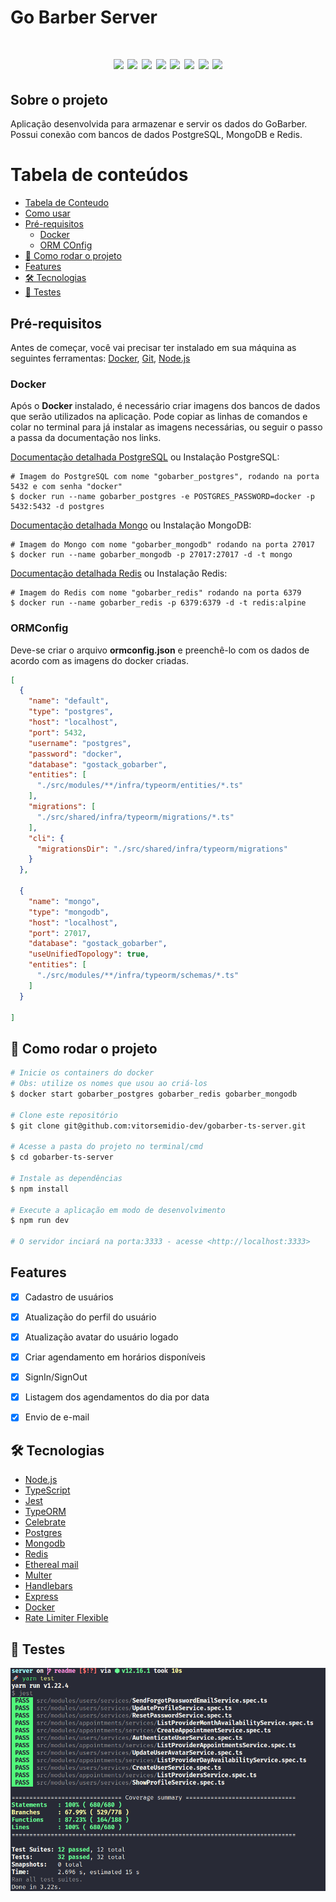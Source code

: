 # Go Barber Server

<h1 align="center">
  <img src="https://img.shields.io/static/v1?label=&message=github&color=5e5e5e&style=for-the-badge&logo=github"/>
  <img src="https://img.shields.io/static/v1?label=&message=jest&color=5e5e5e&style=for-the-badge&logo=jest"/>
  <img src="https://img.shields.io/static/v1?label=&message=mongodb&color=5e5e5e&style=for-the-badge&logo=mongodb"/>
  <img src="https://img.shields.io/static/v1?label=&message=node.js&color=5e5e5e&style=for-the-badge&logo=node.js"/>
  <img src="https://img.shields.io/static/v1?label=&message=postgresql&color=5e5e5e&style=for-the-badge&logo=postgresql"/>
  <img src="https://img.shields.io/static/v1?label=&message=redis&color=5e5e5e&style=for-the-badge&logo=redis"/>
  <img src="https://img.shields.io/static/v1?label=&message=typescript&color=5e5e5e&style=for-the-badge&logo=typescript"/>
  <img src="https://img.shields.io/static/v1?label=&message=visual-studio-code&color=5e5e5e&style=for-the-badge&logo=visual-studio-code"/>
</h1>

## Sobre o projeto

Aplicação desenvolvida para armazenar e servir os dados do GoBarber. Possui conexão com bancos de dados PostgreSQL, MongoDB e Redis.

Tabela de conteúdos
=================
<!--ts-->
* [Tabela de Conteudo](#tabela-de-conteudo)
* [Como usar](#como-usar)
* [Pré-requisitos](#pré-requisitos)
  * [Docker](#docker)
  * [ORM COnfig](#ORMConfig)
* [🎲 Como rodar o projeto](#🎲-como-rodar-o-projeto)
* [Features](#features)
* [🛠 Tecnologias](#🛠-tecnologias)
* [🧪 Testes](#🧪-testes)
<!--te-->

## Pré-requisitos

Antes de começar, você vai precisar ter instalado em sua máquina as seguintes ferramentas:
[Docker](https://docs.docker.com/engine/install/ubuntu/), [Git](https://git-scm.com), [Node.js](https://nodejs.org/en/)


### Docker

Após o **Docker** instalado, é necessário criar imagens dos bancos de dados que serão utilizados na aplicação. Pode copiar as linhas de comandos e colar no terminal para já instalar as imagens necessárias, ou seguir o passo a passa da documentação nos links.

[Documentação detalhada PostgreSQL](https://hub.docker.com/_/postgres) ou Instalação PostgreSQL:

```
# Imagem do PostgreSQL com nome "gobarber_postgres", rodando na porta 5432 e com senha "docker"
$ docker run --name gobarber_postgres -e POSTGRES_PASSWORD=docker -p 5432:5432 -d postgres
```
[Documentação detalhada Mongo](https://hub.docker.com/_/mongo) ou Instalação MongoDB:

```
# Imagem do Mongo com nome "gobarber_mongodb" rodando na porta 27017
$ docker run --name gobarber_mongodb -p 27017:27017 -d -t mongo
```

[Documentação detalhada Redis](https://hub.docker.com/_/redis) ou Instalação Redis:

```
# Imagem do Redis com nome "gobarber_redis" rodando na porta 6379
$ docker run --name gobarber_redis -p 6379:6379 -d -t redis:alpine
```

### ORMConfig

Deve-se criar o arquivo **ormconfig.json** e preenchê-lo com os dados de acordo com as imagens do docker criadas.

```json
[
  {
    "name": "default",
    "type": "postgres",
    "host": "localhost",
    "port": 5432,
    "username": "postgres",
    "password": "docker",
    "database": "gostack_gobarber",
    "entities": [
      "./src/modules/**/infra/typeorm/entities/*.ts"
    ],
    "migrations": [
      "./src/shared/infra/typeorm/migrations/*.ts"
    ],
    "cli": {
      "migrationsDir": "./src/shared/infra/typeorm/migrations"
    }
  },

  {
    "name": "mongo",
    "type": "mongodb",
    "host": "localhost",
    "port": 27017,
    "database": "gostack_gobarber",
    "useUnifiedTopology": true,
    "entities": [
      "./src/modules/**/infra/typeorm/schemas/*.ts"
    ]
  }

]
```

## 🎲 Como rodar o projeto

```bash
# Inicie os containers do docker
# Obs: utilize os nomes que usou ao criá-los
$ docker start gobarber_postgres gobarber_redis gobarber_mongodb

# Clone este repositório
$ git clone git@github.com:vitorsemidio-dev/gobarber-ts-server.git

# Acesse a pasta do projeto no terminal/cmd
$ cd gobarber-ts-server

# Instale as dependências
$ npm install

# Execute a aplicação em modo de desenvolvimento
$ npm run dev

# O servidor inciará na porta:3333 - acesse <http://localhost:3333>
```

## Features

- [x] Cadastro de usuários
- [x] Atualização do perfil do usuário
- [x] Atualização avatar do usuário logado
- [x] Criar agendamento em horários disponíveis
- [x] SignIn/SignOut
- [x] Listagem dos agendamentos do dia por data
- [x] Envio de e-mail


## 🛠 Tecnologias

- [Node.js](https://nodejs.org/en/)
- [TypeScript](https://www.typescriptlang.org/)
- [Jest](https://jestjs.io/)
- [TypeORM](https://typeorm.io/#/)
- [Celebrate](https://github.com/arb/celebrate)
- [Postgres](https://www.postgresql.org/)
- [Mongodb](https://www.mongodb.com/)
- [Redis](https://redis.io/)
- [Ethereal mail](https://ethereal.email/)
- [Multer](https://github.com/expressjs/multer)
- [Handlebars](https://handlebarsjs.com/)
- [Express](https://expressjs.com/)
- [Docker](https://www.docker.com/)
- [Rate Limiter Flexible](https://github.com/animir/node-rate-limiter-flexible)


## 🧪 Testes

<p align="center">
  <img src=".github/tests.png" />
</p>
